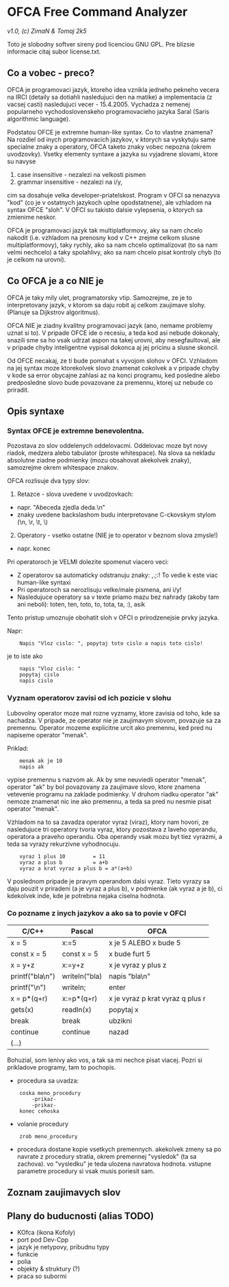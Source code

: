 OFCA Free Command Analyzer
==========================

_v1.0, (c) ZimaN & Tomaj 2k5_

Toto je slobodny softver sireny pod licenciou GNU GPL.
Pre blizsie informacie citaj subor license.txt.

Co a vobec - preco?
-------------------

OFCA je programovaci jazyk, ktoreho idea vznikla
jedneho pekneho vecera na IRCI (detaily sa dotiahli
nasledujuci den na matike) a implementacia (z vacsej casti)
nasledujuci vecer - 15.4.2005. Vychadza z nemenej popularneho
vychodoslovenskeho programovacieho jazyka Saral (Saris 
algorithmic language).

Podstatou OFCE je extremne human-like syntax. Co to
vlastne znamena? Na rozdiel od inych programovacich jazykov,
v ktorych sa vyskytuju same specialne znaky a operatory, OFCA
taketo znaky vobec nepozna (okrem uvodzovky). Vsetky elementy
syntaxe a jazyka su vyjadrene slovami, ktore su navyse

1. case insensitive - nezalezi na velkosti pismen
2. grammar insensitive - nezalezi na i/y,

cim sa dosahuje velka developer-priatelskost. Program v OFCI
sa nenazyva "kod" (co je v ostatnych jazykoch uplne opodstatnene),
ale vzhladom na syntax OFCE "sloh". V OFCI su takisto dalsie
vylepsenia, o ktorych sa zmienime neskor.

OFCA je programovaci jazyk tak multiplatformovy, aky
sa nam chcelo nakodit (i.e. vzhladom na prenosny kod v C++
zrejme celkom slusne multiplatformovy), taky rychly, ako sa
nam chcelo optimalizovat (to sa nam velmi nechcelo) a taky
spolahlivy, ako sa nam chcelo pisat kontroly chyb (to je celkom
na urovni).

Co OFCA je a co NIE je
----------------------

OFCA je taky mily ulet, programatorsky vtip. Samozrejme,
ze je to interpretovany jazyk, v ktorom sa daju robit aj celkom
zaujimave slohy. (Planuje sa Dijkstrov algoritmus).

OFCA NIE je ziadny kvalitny programovaci jazyk (ano,
nemame problemy uznat si to). V pripade OFCE ide o recesiu,
a teda kod asi nebude dokonaly, snazili sme sa ho vsak udrzat
aspon na takej urovni, aby nesegfaultoval, ale v pripade chyby
inteligentne vypisal dokonca aj jej pricinu a slusne skoncil.

Od OFCE necakaj, ze ti bude pomahat s vyvojom slohov
v OFCI. Vzhladom na jej syntax moze ktorekolvek slovo znamenat
cokolvek a v pripade chyby v kode sa error obycajne zahlasi az
na konci programu, ked posledne alebo predposledne slovo bude
povazovane za premennu, ktorej uz nebude co priradit.
	
Opis syntaxe
------------

### Syntax OFCE je extremne benevolentna.

Pozostava zo slov oddelenych oddelovacmi. Oddelovac moze byt novy
riadok, medzera alebo tabulator (proste whitespace). Na slova sa
nekladu absolutne ziadne podmienky (mozu obsahovat akekolvek znaky),
samozrejme okrem whitespace znakov.

OFCA rozlisuje dva typy slov:

1. Retazce - slova uvedene v uvodzovkach:
  - napr. "Abeceda zjedla deda.\n"
  - znaky uvedene backslashom budu interpretovane C-ckovskym stylom (\n, \r, \t, \\)
		  
2. Operatory - vsetko ostatne (NIE je to operator v beznom slova zmysle!)
  - napr. konec
	
Pri operatoroch je VELMI dolezite spomenut viacero veci:

- Z operatorov sa automaticky odstranuju znaky: ,.;:!
  To vedie k este viac human-like syntaxi
- Pri operatoroch sa nerozlisuju velke/male pismena, ani i/y!
- Nasledujuce operatory sa v texte priamo mazu bez nahrady (akoby tam ani neboli): toten, ten, toto, to, tota, ta, :), asik

Tento pristup umoznuje obohatit sloh v OFCI o prirodzenejsie prvky jazyka.

Napr:
```
	Napis "Vloz cislo: ", popytaj toto cislo a napis toto cislo!
```
je to iste ako
```
	napis "Vloz cislo: "
	popytaj cislo
	napis cislo
```

### Vyznam operatorov zavisi od ich pozicie v slohu

Lubovolny operator moze mat rozne vyznamy, ktore zavisia
od toho, kde sa nachadza. V pripade, ze operator nie je zaujimavym
slovom, povazuje sa za premennu. Operator mozeme explicitne urcit
ako premennu, ked pred nu napiseme operator "menak".

Priklad:
```
	menak ak je 10
	napis ak
```

vypise premennu s nazvom ak. Ak by sme neuviedli operator "menak",
operator "ak" by bol povazovany za zaujimave slovo, ktore znamena
vetevenie programu na zaklade podmienky. V druhom riadku operator
"ak" nemoze znamenat nic ine ako premennu, a teda sa pred nu nesmie
pisat operator "menak".

Vzhladom na to sa zavadza operator vyraz (viraz), ktory
nam hovori, ze nasledujuce tri operatory tvoria vyraz, ktory pozostava
z laveho operandu, operatora a praveho operandu. Oba operandy vsak
mozu byt tiez vyrazmi, a teda sa vyrazy rekurzivne vyhodnocuju.

```
	vyraz 1 plus 10			= 11
	vyraz a plus b			= a+b
	vyraz a krat vyraz a plus b	= a*(a+b)
```

V poslednom pripade je pravym operandom dalsi vyraz. Tieto
vyrazy sa daju pouzit v priradeni (a je vyraz a plus b), v podmienke
(ak vyraz a je b), ci kdekolvek inde, kde je potrebna nejaka ciselna
hodnota.
	
### Co pozname z inych jazykov a ako sa to povie v OFCI

C/C++		|	Pascal		|	OFCA
----------------|-----------------------|-------------
x = 5		|	x:=5		|	x je 5 ALEBO x bude 5
const x = 5	|	const x = 5	|	x bude furt 5
x = y+z		|	x:=y+z		|	x je vyraz y plus z
printf("bla\n")	|	writeln("bla)	|	napis "bla\n"
printf("\n")	|	writeln;	|	enter
x = p*(q+r)	|	x:=p*(q+r)	|	x je vyraz p krat vyraz q plus r
gets(x)		|	readln(x)	|	popytaj x
break		|	break		|	ubzikni
continue	|	continue	|	nazad
(...)		|			|

Bohuzial, som lenivy ako vos, a tak sa mi nechce pisat viacej. Pozri si prikladove programy, tam to pochopis.

- procedura sa uvadza:
```
	coska meno_procedury
		-prikaz-
		-prikaz-
	konec cehoska
```

- volanie procedury
```
	zrob meno_procedury
```

- procedura dostane kopie vsetkych premennych. akekolvek zmeny sa po navrate
  z procedury stratia, okrem premennej "vysledok" (ta sa zachova).
  vo "vysledku" je teda ulozena navratova hodnota. vstupne parametre procedury
  si vsak musis poriesit sam.
		

Zoznam zaujimavych slov
-----------------------

Plany do buducnosti (alias TODO)
--------------------------------

- KOfca (ikona Kofoly)
- port pod Dev-Cpp
- jazyk je netypovy, pribudnu typy
- funkcie
- polia
- objekty & struktury (?)
- praca so subormi	
